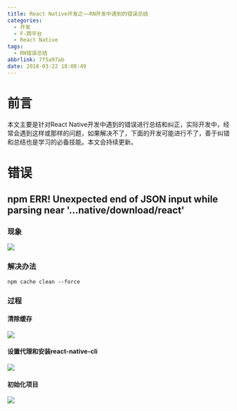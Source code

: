 ```yaml
---
title: React Native开发之——RN开发中遇到的错误总结
categories:
  - 开发
  - F-跨平台
  - React Native
tags:
  - RN错误总结
abbrlink: 7f5a97ab
date: 2018-03-22 18:08:49
---
```


# 前言 
本文主要是针对React Native开发中遇到的错误进行总结和纠正，实际开发中，经常会遇到这样或那样的问题，如果解决不了，下面的开发可能进行不了，善于纠错和总结也是学习的必备技能。本文会持续更新。    

<!--more-->

# 错误 

## npm ERR! Unexpected end of JSON input while parsing near '...native/download/react'
### 现象 
![][1]  
### 解决办法

	npm cache clean --force
### 过程 
#### 清除缓存
![][2]
#### 设置代理和安装react-native-cli
![][3]
#### 初始化项目
![][4]  



[1]: https://jsd.onmicrosoft.cn/gh/PGzxc/CDN/blog-image/rn-error-cache.png
[2]: https://jsd.onmicrosoft.cn/gh/PGzxc/CDN/blog-image/rn-error-clear-cache.png
[3]: https://jsd.onmicrosoft.cn/gh/PGzxc/CDN/blog-image/rn-error-set-registry.png
[4]: https://jsd.onmicrosoft.cn/gh/PGzxc/CDN/blog-image/rn-error-init.png
